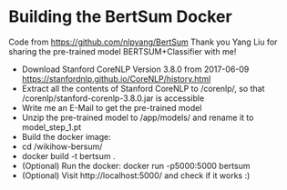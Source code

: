 # Building the BertSum Docker
Code from https://github.com/nlpyang/BertSum
Thank you Yang Liu for sharing the pre-trained model BERTSUM+Classifier with me!

- Download Stanford CoreNLP Version 3.8.0 from 2017-06-09 https://stanfordnlp.github.io/CoreNLP/history.html
- Extract all the contents of Stanford CoreNLP to /corenlp/, so that /corenlp/stanford-corenlp-3.8.0.jar is accessible
- Write me an E-Mail to get the pre-trained model
- Unzip the pre-trained model to /app/models/ and rename it to model_step_1.pt
- Build the docker image: 
 - cd /wikihow-bersum/ 
 - docker build -t bertsum .
- (Optional) Run the docker: docker run -p5000:5000 bertsum
- (Optional) Visit http://localhost:5000/ and check if it works :)
